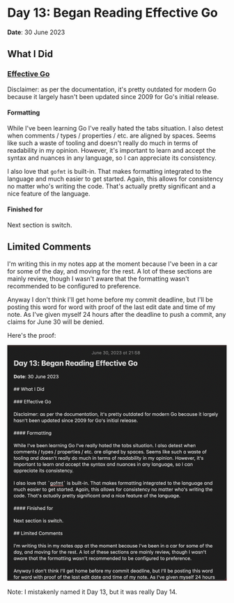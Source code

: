 # Day 13: Began Reading Effective Go

**Date**: 30 June 2023

## What I Did

### [Effective Go]

Disclaimer: as per the documentation, it's pretty outdated for modern Go
because it largely hasn't been updated since 2009 for Go's initial release.

#### Formatting

While I've been learning Go I've really hated the tabs situation. I also detest
when comments / types / properties / etc. are aligned by spaces. Seems like
such a waste of tooling and doesn't really do much in terms of readability in
my opinion. However, it's important to learn and accept the syntax and nuances
in any language, so I can appreciate its consistency.

I also love that `gofmt` is built-in. That makes formatting integrated to the
language and much easier to get started. Again, this allows for consistency no
matter who's writing the code. That's actually pretty significant and a nice
feature of the language.

#### Finished for

Next section is switch.

## Limited Comments

I'm writing this in my notes app at the moment because I've been in a car for
some of the day, and moving for the rest. A lot of these sections are mainly
review, though I wasn't aware that the formatting wasn't recommended to be
configured to preference.

Anyway I don't think I'll get home before my commit deadline, but I'll be
posting this word for word with proof of the last edit date and time of my
note. As I've given myself 24 hours after the deadline to push a commit, any
claims for June 30 will be denied.

Here's the proof:

![proof]

Note: I mistakenly named it Day 13, but it was really Day 14.

[effective go]: https://go.dev/doc/effective_go
[proof]: ../img/day14/proof.png
